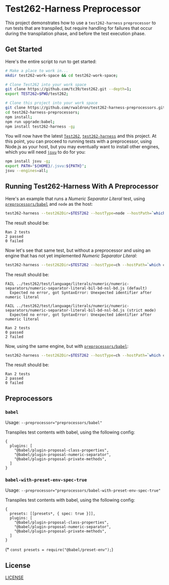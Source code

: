 # Test262-Harness Preprocessor

This project demonstrates how to use a `test262-harness` `preprocessor` to run tests that are transpiled, but require handling for failures that occur during the transpilation phase, and before the test execution phase. 


## Get Started


Here's the entire script to run to get started: 

```sh
# Make a place to work in...
mkdir test262-work-space && cd test262-work-space;

# Clone Test262 into your work space
git clone https://github.com/tc39/test262.git --depth=1;
export TEST262=$PWD/test262;

# Clone this project into your work space
git clone https://github.com/rwaldron/test262-harness-preprocessors.git
cd test262-harness-preprocessors;
npm install;
npm run upgrade:babel;
npm install test262-harness -g;
```

You will now have the latest [`Test262`](https://github.com/tc39/test262), [`test262-harness`](https://github.com/bterlson/test262-harness) and this project. At this point, you can proceed to running tests with a preprocessor, using Node.js as your host, but you may eventually want to install other engines, which you will need [`jsvu`](https://github.com/GoogleChromeLabs/jsvu/) to do for you: 

```sh
npm install jsvu -g;
export PATH="${HOME}/.jsvu:${PATH}";
jsvu --engines=all;
```

## Running Test262-Harness With A Preprocessor


Here's an example that runs a _Numeric Separator Literal_ test, using [`preprocessors/babel`](#babel) and `node` as the host:

```sh
test262-harness --test262Dir=$TEST262 --hostType=node --hostPath=`which node` --preprocessor="preprocessors/babel" $TEST262/test/language/literals/numeric/numeric-separators/numeric-separator-literal-bil-bd-nsl-bd.js
```

The result should be: 

```
Ran 2 tests
2 passed
0 failed
```

Now let's see that same test, but without a preprocessor and using an engine that has not yet implemented _Numeric Separator Literal_: 

```sh
test262-harness --test262Dir=$TEST262 --hostType=ch --hostPath=`which ch` $TEST262/test/language/literals/numeric/numeric-separators/numeric-separator-literal-bil-bd-nsl-bd.js
```

The result should be: 

```
FAIL ../test262/test/language/literals/numeric/numeric-separators/numeric-separator-literal-bil-bd-nsl-bd.js (default)
  Expected no error, got SyntaxError: Unexpected identifier after numeric literal

FAIL ../test262/test/language/literals/numeric/numeric-separators/numeric-separator-literal-bil-bd-nsl-bd.js (strict mode)
  Expected no error, got SyntaxError: Unexpected identifier after numeric literal

Ran 2 tests
0 passed
2 failed
```

Now, using the same engine, but with [`preprocessors/babel`](#babel):

```sh
test262-harness --test262Dir=$TEST262 --hostType=ch --hostPath=`which ch` --preprocessor="preprocessors/babel" $TEST262/test/language/literals/numeric/numeric-separators/numeric-separator-literal-bil-bd-nsl-bd.js
```

The result should be: 

```
Ran 2 tests
2 passed
0 failed
```




## Preprocessors

### `babel`

Usage: `--preprocessor="preprocessors/babel"`

Transpiles test contents with babel, using the following config: 

```
{
  plugins: [
    "@babel/plugin-proposal-class-properties",
    "@babel/plugin-proposal-numeric-separator",
    "@babel/plugin-proposal-private-methods",
  ]
}
```

### `babel-with-preset-env-spec-true`

Usage: `--preprocessor="preprocessors/babel-with-preset-env-spec-true"`

Transpiles test contents with babel, using the following config: 

```
{
  presets: [[presets*, { spec: true }]],
  plugins: [
    "@babel/plugin-proposal-class-properties",
    "@babel/plugin-proposal-numeric-separator",
    "@babel/plugin-proposal-private-methods",
  ]
}
```
(\* `const presets = require("@babel/preset-env");`)



## License

[LICENSE](LICENSE)
